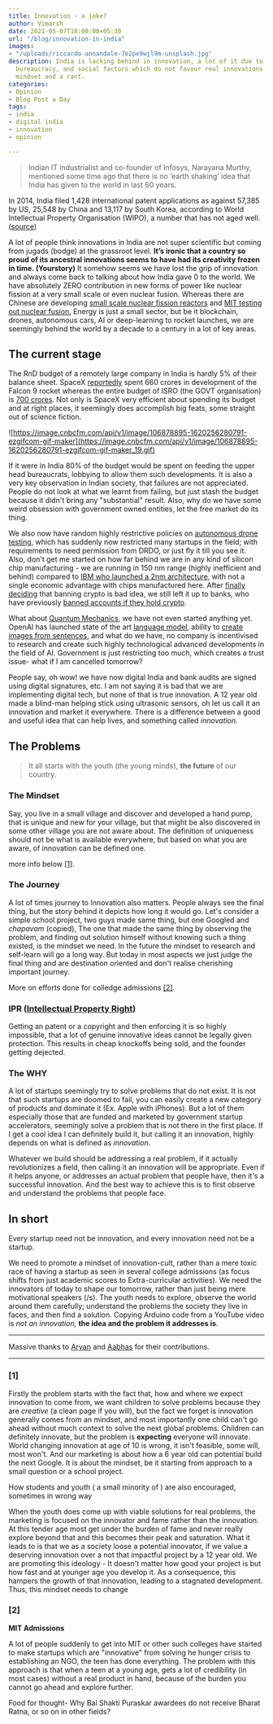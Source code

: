 ```yaml
---
title: Innovation - a joke?
author: Vimarsh
date: 2021-05-07T18:00:00+05:30
url: "/blog/innovation-in-india"
images:
- "/uploads/riccardo-annandale-7e2pe9wjl9m-unsplash.jpg"
description: India is lacking behind in innovation, a lot of it due to lack of incentive,
  bureaucracy, and social factors which do not favour real innovations. The innovation
  mindset and a rant.
categories:
- Opinion
- Blog Post a Day
tags:
- india
- digital india
- innovation
- opinion

---
```

> Indian IT industrialist and co-founder of Infosys, Narayana Murthy, mentioned some time ago that there is no ‘earth shaking’ idea that India has given to the world in last 60 years.

In 2014, India filed 1,428 international patent applications as against 57,385 by US, 25,548 by China and 13,117 by South Korea, according to World Intellectual Property Organisation (WIPO), a number that has not aged well. ([source](https://www.livemint.com/Politics/9A31EOFzMCc9PqTcMOonZL/Global-patent-applications-from-India-drop-to-1423-in-2015.html))

A lot of people think innovations in India are not super scientific but coming from jugads (bodge) at the grassroot level. **It’s ironic that a country so proud of its ancestral innovations seems to have had its creativity frozen in time. (Yourstory)** It somehow seems we have lost the grip of innovation and always come back to talking about how India gave 0 to the world. We have absolutely ZERO contribution in new forms of power like nuclear fission at a very small scale or even nuclear fusion. Whereas there are Chinese are developing [small scale nuclear fission reactors](https://www.reuters.com/article/us-china-nuclearpower-idUSKCN1UD0W9) and [MIT testing out nuclear fusion.](https://news.mit.edu/2020/physics-fusion-studies-0929) Energy is just a small sector, but be it blockchain, drones, autonomous cars, AI or deep-learning to rocket launches, we are seemingly behind the world by a decade to a century in a lot of key areas.

## The current stage

The RnD budget of a remotely large company in India is hardly 5% of their balance sheet. SpaceX [reportedly](https://www.quora.com/How-much-money-did-SpaceX-invest-in-R-D-for-F1-F9-and-FH-and-how-much-is-estimated-to-be-invested-in-R-D-for-BFR) spent 660 crores in development of the Falcon 9 rocket whereas the entire budget of ISRO (the GOVT organisation) is [700 crores](https://www.businessinsider.in/science/space/news/isro-will-transform-in-2021-as-india-pumps-big-money-to-draw-in-startups-for-the-second-space-age/articleshow/80683054.cms). Not only is SpaceX very efficient about spending its budget and at right places, it seemingly does accomplish big feats, some straight out of science fiction.

![https://image.cnbcfm.com/api/v1/image/106878895-1620256280791-ezgifcom-gif-maker](https://image.cnbcfm.com/api/v1/image/106878895-1620256280791-ezgifcom-gif-maker_19.gif)

If it were in India 80% of the budget would be spent on feeding the upper head bureaucrats, lobbying to allow them such developments. It is also a very key observation in Indian society, that failures are not appreciated. People do not look at what we learnt from failing, but just stash the budget because it didn't bring any "substantial" result. Also, why do we have some weird obsession with government owned entities, let the free market do its thing.

We also now have random highly restrictive policies on [autonomous drone testing](https://www.natlawreview.com/article/india-drone-law-2021-new-regime-old-problems), which has suddenly now restricted many startups in the field; with requirements to need permission from DRDO, or just fly it till you see it. Also, don't get me started on how far behind we are in any kind of silicon chip manufacturing - we are running in 150 nm range (highly inefficient and behind) compared to [IBM who launched a 2nm architecture](https://www.anandtech.com/show/16656/ibm-creates-first-2nm-chip), with not a single economic advantage with chips manufactured here. After [finally deciding](https://economictimes.indiatimes.com/markets/forex/npci-refuses-to-ban-crypto-leaves-it-to-banks/articleshow/82422858.cms) that banning crypto is bad idea, we still left it up to banks, who have previously [banned accounts if they hold crypto](https://twitter.com/rohanagarwal94/status/1378721877531578382).

What about [Quantum Mechanics](https://en.wikipedia.org/wiki/Quantum_mechanics "Wikipedia page"), we have not even started anything yet. OpenAI has launched state of the art [language model](https://openai.com/blog/gpt-3-apps/), ability to [create images from sentences](https://openai.com/blog/dall-e/), and what do we have, no company is incentivised to research and create such highly technological advanced developments in the field of AI. Government is just restricting too much, which creates a trust issue- what if I am cancelled tomorrow?

People say, oh wow! we have now digital India and bank audits are signed using digital signatures, etc. I am not saying it is bad that we are implementing digital tech, but none of that is true innovation. A 12 year old made a blind-man helping stick using ultrasonic sensors, oh let us call it an innovation and market it everywhere. There is a difference between a good and useful idea that can help lives, and something called _innovation._

## The Problems

> It all starts with the youth (the young minds), **the future** of our country.

### **The Mindset**

Say, you live in a small village and discover and developed a hand pump, that is unique and new for your village, but that might be also discovered in some other village you are not aware about. The definition of uniqueness should not be what is available everywhere, but based on what you are aware, of innovation can be defined one.

more info below [\[1\]](https://www.vimarsh.info/blog/innovation-in-india/#1 "More thoughts on the mindset").

### **The Journey**

A lot of times journey to Innovation also matters. People always see the final thing, but the story behind it depicts how long it would go. Let's consider a simple school project, two guys made same thing, but one Googled and _chapavam_ (copied), The one that made the same thing by observing the problem, and finding out solution himself without knowing such a thing existed, is the mindset we need. In the future the mindset to research and self-learn will go a long way. But today in most aspects we just judge the final thing and are destination oriented and don't realise cherishing important journey.

More on efforts done for colledge admissions [\[2\]](https://www.vimarsh.info/blog/innovation-in-india/#2).

### **IPR (**[**Intellectual Property Right**](https://en.wikipedia.org/wiki/Intellectual_property#Rights)**)**

Getting an patent or a copyright and then enforcing it is so highly impossible, that a lot of genuine innovative ideas cannot be legally given protection. This results in cheap knockoffs being sold, and the founder getting dejected.

### **The WHY**

A lot of startups seemingly try to solve problems that do not exist. It is not that such startups are doomed to fail, you can easily create a new category of products and dominate it (Ex. Apple with iPhones). But a lot of them especially those that are funded and marketed by government startup accelerators, seemingly solve a problem that is not there in the first place. If I get a cool idea I can definitely build it, but calling it an innovation, highly depends on what is defined as _innovation_.

Whatever we build should be addressing a real problem, if it actually revolutionizes a field, then calling it an innovation will be appropriate. Even if it helps anyone, or addresses an actual problem that people have, then it's a successful innovation. And the best way to achieve this is to first observe and understand the problems that people face.

## In short

Every startup need not be innovation, and every innovation need not be a startup.

We need to promote a mindset of innovation-cult, rather than a mere toxic race of having a startup as seen in several college admissions (as focus shifts from just academic scores to Extra-curricular activities). We need the innovators of today to shape our tomorrow, rather than just being mere motivational speakers (/s). The youth needs to explore, observe the world around them carefully; understand the problems the society they live in faces, and then find a solution. Copying Arduino code from a YouTube video is _not an innovation,_ **the idea and the problem it addresses is**.

***

Massive thanks to [Aryan](https://aryantiwari.com/?utm_source=vimarsh) and [Aabhas](https://aabhass.in/?utm_source=vimarsh) for their contributions.

***

### \[1\]

Firstly the problem starts with the fact that, how and where we expect innovation to come from, we want children to solve problems because they are _creative_ (a clean page if you will), but the fact we forget is innovation generally comes from an mindset, and most importantly one child can't go ahead without much context to solve the next global problems. Children can definitely innovate, but the problem is **expecting** everyone will innovate. World changing innovation at age of 10 is wrong, it isn't feasible, some will, most won't. And our marketing is about how a 6 year old can potential build the next Google. It is about the mindset, be it starting from approach to a small question or a school project.

How students and youth ( a small minority of ) are also encouraged, sometimes in wrong way

When the youth does come up with viable solutions for real problems, the marketing is focused on the innovator and fame rather than the innovation. At this tender age most get under the burden of fame and never really explore beyond that and this becomes their peak and saturation. What it leads to is that we as a society loose a potential innovator, if we value a deserving innovation over a not that impactful project by a 12 year old. We are promoting this ideology - It doesn't matter how good your project is but how fast and at younger age you develop it. As a consequence, this hampers the growth of that innovation, leading to a stagnated development. Thus, this mindset needs to change

### \[2\]

**MIT Admissions**

A lot of people suddenly to get into MIT or other such colleges have started to make startups which are "innovative" from solving he hunger crisis to establishing an NGO, the teen has done everything. The problem with this approach is that when a teen at a young age, gets a lot of credibility (in most cases) without a real product in hand, because of the burden you cannot go ahead and explore further.

Food for thought- Why Bal Shakti Puraskar awardees do not receive Bharat Ratna, or so on in other fields?